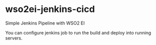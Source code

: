 # wso2ei-jenkins-cicd
Simple Jenkins Pipeline with WSO2 EI

You can configure jenkins job to run the build and deploy into running servers. 
